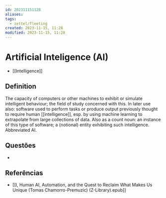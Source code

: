 ```yaml
---
id: 202311151128
aliases: 
tags:
  - zettel/fleeting
created: 2023-11-15, 11:28
modified: 2023-11-15, 11:28
---
```

# Artificial Inteligence (AI)
<!-- Main content of my thoughts really -->

- [[Intelligence]]

## Definition

The capacity of computers or other machines to exhibit or simulate intelligent behaviour; the field of study concerned with this. In later use also: software used to perform tasks or produce output previously thought to require human [[intelligence]], esp. by using machine learning to extrapolate from large collections of data. Also as a count noun: an instance of this type of software; a (notional) entity exhibiting such intelligence. Abbreviated AI.

## Questões
<!-- What remains for you to consider? --> 

- 

## Referências
<!-- Links to pages not referenced in the content -->

- [[I, Human AI, Automation, and the Quest to Reclaim What Makes Us Unique (Tomas Chamorro-Premuzic) (Z-Library).epub]]
